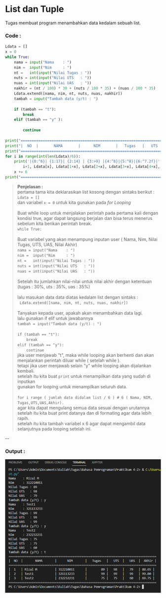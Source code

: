 # List dan Tuple
Tugas membuat program menambahkan data kedalam sebuah list.

### Code :
```python
Ldata = []
x = 0
while True:
    nama = input("Nama    : ")
    nim =  input("Nim     : ")
    nt =   int(input("Nilai Tugas : "))
    nuts = int(input("Nilai UTS   : "))
    nuas = int(input("Nilai UAS   : "))
    nakhir = (nt / 100) * 30 + (nuts / 100 * 35) + (nuas / 100 * 35)
    Ldata.extend([nama, nim, nt, nuts, nuas, nakhir])
    tambah = input("Tambah data (y/t) : ")

    if (tambah == "t"):
        break
    elif (tambah == "y" ):

        continue

print("===================================================================================")
print("|  NO  |       NAMA       |      NIM       |   Tugas   |   UTS  |   UAS  |  Akhir |")
print("===================================================================================")
for i in range(int(len(Ldata)/6)):
    print('|{0:^6}| {1:17}| {2:14} | {3:>9} |{4:^8}|{5:^8}|{6:^7.2f}|'.format(
        i+1, Ldata[x], Ldata[1+x], Ldata[2+x], Ldata[3+x], Ldata[4+x], Ldata[5+x]))
    x += 6
print("===================================================================================")
```
>**Penjelasan :**\
pertama tama kita deklarasikan list kosong dengan sintaks berikut :\
`Ldata = []`\
dan variabel `x = 0` untuk kita gunakan pada _for Looping_\
\
Buat while loop untuk menjalakan perintah pada pertama kali dengan kondisi true, 
agar dapat langsung berjalan dan bisa terus menerus sebelum kita berikan perintah break.\
`while True:`\
\
Buat variabel yang akan menampung inputan user ( Nama, Nim, Nilai Tugas, UTS, UAS, Nilai Akhir)\
`nama = input("Nama    : ")`\
    `nim =  input("Nim     : ")`\
    `nt =   int(input("Nilai Tugas : "))`\
    `nuts = int(input("Nilai UTS   : "))`\
    `nuas = int(input("Nilai UAS   : "))`\
\
Setelah itu jumlahkan nilai-nilai untuk nilai akhir dengan ketentuan (tugas : 30%, uts : 35%, uas : 35%)\
\
lalu masukan data data diatas kedalam list dengan sintaks :\
` Ldata.extend([nama, nim, nt, nuts, nuas, nakhir])`\
\
Tanyakan kepada user, apakah akan menambahkan data lagi.\
lalu gunakan if elif untuk jawabannya\
`tambah = input("Tambah data (y/t) : ")`\
\
    `if (tambah == "t"):`\
    `    break`\
    `elif (tambah == "y"):`\
    `    continue`\
jika user menjawab "t", maka while looping akan berhenti dan akan menjalankan perintah diluar while ( setelah while ).\
tetapi jika user menjawab selain "y" while looping akan dijalankan kembali.\
setelah itu kita buat `print` untuk menampilkan data yang sudah di inputkan\
gunakan for looping untuk menampilkan seluruh data.\
\
`for i range ( jumlah data didalam list / 6 ) # 6 ( Nama, NIM, Tugas,UTS,UAS,Akhir).`\
agar kita dapat mengulang semua data sesuai dengan urutannya
\
setelah itu kita buat print datanya dan di formating agar data lebih rapih.\
setelah itu kita tambah variabel x 6 agar dapat mengambil data selanjutnya pada looping setelah ini.


--
### Output : 
![Output](/Screenshot/Output.png)
